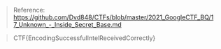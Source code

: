 > Reference: https://github.com/Dvd848/CTFs/blob/master/2021_GoogleCTF_BQ/17_Unknown_-_Inside_Secret_Base.md

> CTF{EncodingSuccessfulIntelReceivedCorrectly}
